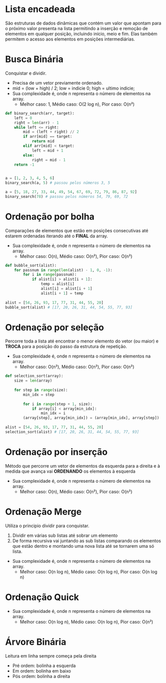 # Lista encadeada

São estruturas de dados dinâmicas que contém um valor que apontam para o próximo valor presenta na lista permitindo a inserção e remoção de elementos em qualquer posição, incluindo início, meio e fim. Elas também permitem o acesso aos elementos em posições intermediárias.
# Busca Binária

Conquistar e dividir.

- Precisa de um vetor previamente ordenado.
- mid = (low + high) / 2; low = indicie 0; high = ultimo indicie;
- Sua complexidade é, onde n representa o número de elementos na array.
	- Melhor caso: 1, Médio caso: O(2 log n), Pior caso: O(n²)

```python
def binary_search(arr, target): 
	left = 0 
	right = len(arr) - 1 
	while left <= right: 
		mid = (left + right) // 2 
		if arr[mid] == target: 
			return mid 
		elif arr[mid] < target: 
			left = mid + 1 
		else: 
			right = mid - 1
	return -1

  
a = [1, 2, 3, 4, 5, 6]  
binary_search(a, 5) # passou pelos números 3, 5

a = [5, 18, 27, 33, 44, 49, 54, 67, 69, 72, 79, 86, 87, 92]  
binary_search(78) # passou pelos números 54, 79, 69, 72
```
# Ordenação por bolha

Comparações de elementos que estão em posições consecutivas até estarem ordenadas iterando até o **FINAL** da array.

- Sua complexidade é, onde n representa o número de elementos na array.
	- Melhor caso: O(n), Médio caso: O(n²), Pior caso: O(n²)

```python
def bubble_sort(alist):  
	for passnum in range(len(alist) - 1, 0, -1):  
		for i in range(passnum):  
			if alist[i] > alist[i + 1]:  
				temp = alist[i]  
				alist[i] = alist[i + 1]  
				alist[i + 1] = temp  
  
alist = [54, 26, 93, 17, 77, 31, 44, 55, 20]  
bubble_sort(alist) # [17, 20, 26, 31, 44, 54, 55, 77, 93]
```
# Ordenação por seleção

Percorre toda a lista até encontrar o menor elemento do vetor (ou maior) e **TROCA** para a posição do passo da estrutura de repetição.

- Sua complexidade é, onde n representa o número de elementos na array.
	- Melhor caso: O(n²), Médio caso: O(n²), Pior caso: O(n²)

```python 
def selection_sort(array):  
	size = len(array)  
	  
	for step in range(size):  
		min_idx = step  
		  
		for i in range(step + 1, size):  
			if array[i] < array[min_idx]:  
				min_idx = i  
		(array[step], array[min_idx]) = (array[min_idx], array[step])  
  
alist = [54, 26, 93, 17, 77, 31, 44, 55, 20]  
selection_sort(alist) # [17, 20, 26, 31, 44, 54, 55, 77, 93]
```
# Ordenação por inserção

Método que percorre um vetor de elementos da esquerda para a direita e à medida que avança vai **ORDENANDO** os elementos à esquerda

- Sua complexidade é, onde n representa o número de elementos na array.
	- Melhor caso: O(n), Médio caso: O(n²), Pior caso: O(n²)
# Ordenação Merge

Utiliza o principio dividir para conquistar.

1. Dividir em várias sub listas até sobrar um elemento 
2. De forma recursiva vai juntando as sub listas comparando os elementos que estão dentro e montando uma nova lista até se tornarem uma só lista.

- Sua complexidade é, onde n representa o número de elementos na array.
	- Melhor caso: O(n log n), Médio caso: O(n log n), Pior caso: O(n log n)
# Ordenação Quick

- Sua complexidade é, onde n representa o número de elementos na array.
	- Melhor caso: O(n log n), Médio caso: O(n log n), Pior caso: O(n²)
# Árvore Binária

Leitura em linha sempre começa pela direita

- Pré ordem: bolinha a esquerda
- Em ordem: bolinha em baixo
- Pós ordem: bolinha a direita